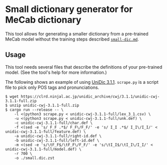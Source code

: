 # Small dictionary generator for MeCab dictionary

This tool allows for generating a smaller dictionary from a pre-trained MeCab model
without the training steps described [`small-dic.md`](../../docs/small-dic.md).

## Usage

This tool needs several files that describe the definitions of your pre-trained model.
(See the tool's help for more information.)

The following shows an example of using [UniDic 3.1.1](https://clrd.ninjal.ac.jp/unidic/).
`scrape.py` is a script file to pick only POS tags and pronunciations.

```
$ wget https://clrd.ninjal.ac.jp/unidic_archive/cwj/3.1.1/unidic-cwj-3.1.1-full.zip
$ unzip unidic-cwj-3.1.1-full.zip
$ cargo run --release -- \
    -l <(python3 scrape.py < unidic-cwj-3.1.1-full/lex_3_1.csv) \
    -u <(python3 scrape.py < unidic-cwj-3.1.1-full/unk.def) \
    -c unidic-cwj-3.1.1-full/char.def \
    -f <(sed -e 's/ F_F .*$/ F_F\/F_F/' -e 's/ I_I .*$/ I_I\/I_I/' < unidic-cwj-3.1.1-full/feature.def) \
    -a unidic-cwj-3.1.1-full/right-id.def \
    -b unidic-cwj-3.1.1-full/left-id.def \
    -m <(sed -e 's/\tF_F$/\tF_F\/F_F/' -e 's/\tI_I$/\tI_I\/I_I/' < unidic-cwj-3.1.1-full/model.def) \
    -r 700 \
    -o ./small.dic.zst
```
